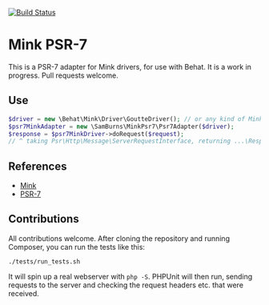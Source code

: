 [![Build Status](https://travis-ci.org/Sam-Burns/mink-psr7.svg?branch=master)](https://travis-ci.org/Sam-Burns/mink-psr7)

# Mink PSR-7

This is a PSR-7 adapter for Mink drivers, for use with Behat.  It is a work in progress.  Pull requests welcome.

## Use

```php
$driver = new \Behat\Mink\Driver\GoutteDriver(); // or any kind of Mink driver
$psr7MinkAdapter = new \SamBurns\MinkPsr7\Psr7Adapter($driver);
$response = $psr7MinkDriver->doRequest($request);
// ^ taking Psr\Http\Message\ServerRequestInterface, returning ...\ResponseInterface.

```

## References
- [Mink](https://github.com/minkphp/Mink)
- [PSR-7](http://www.php-fig.org/psr/psr-7/)

## Contributions

All contributions welcome.  After cloning the repository and running Composer, you can run the tests like this:

```ssh
./tests/run_tests.sh
```

It will spin up a real webserver with `php -S`.  PHPUnit will then run, sending requests to the server and checking the request headers etc. that were received.
